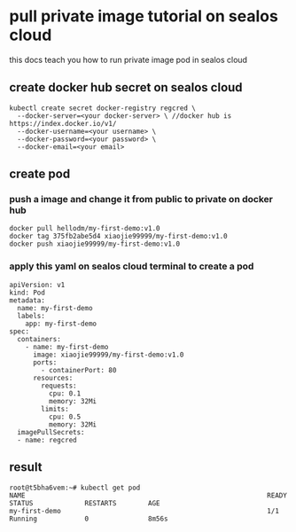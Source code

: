 # pull private image tutorial on sealos cloud 

this docs teach you how to run private image pod in sealos cloud

## create docker hub secret on sealos cloud 

```
kubectl create secret docker-registry regcred \
  --docker-server=<your docker-server> \ //docker hub is https://index.docker.io/v1/ 
  --docker-username=<your username> \
  --docker-password=<your password> \
  --docker-email=<your email>
```



## create pod

### push a image and change it from public to private on docker hub

```
docker pull hellodm/my-first-demo:v1.0
docker tag 375fb2abe5d4 xiaojie99999/my-first-demo:v1.0
docker push xiaojie99999/my-first-demo:v1.0
```



### apply this yaml on sealos cloud terminal to create a pod

```
apiVersion: v1
kind: Pod
metadata:
  name: my-first-demo
  labels:
    app: my-first-demo
spec:
  containers:
    - name: my-first-demo
      image: xiaojie99999/my-first-demo:v1.0
      ports:
        - containerPort: 80
      resources:
        requests:
          cpu: 0.1
          memory: 32Mi
        limits:
          cpu: 0.5
          memory: 32Mi
  imagePullSecrets:
  - name: regcred
```

## result

```
root@t5bha6vem:~# kubectl get pod 
NAME                                                             READY   STATUS             RESTARTS        AGE
my-first-demo                                                    1/1     Running            0               8m56s
```



